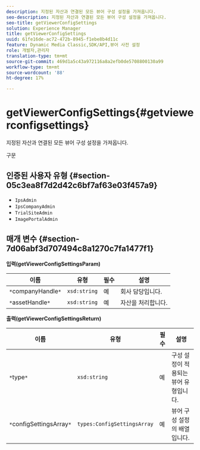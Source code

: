 ```yaml
---
description: 지정된 자산과 연결된 모든 뷰어 구성 설정을 가져옵니다.
seo-description: 지정된 자산과 연결된 모든 뷰어 구성 설정을 가져옵니다.
seo-title: getViewerConfigSettings
solution: Experience Manager
title: getViewerConfigSettings
uuid: 61fe16de-ac72-472b-8945-f1ebe8b4d11c
feature: Dynamic Media Classic,SDK/API,뷰어 사전 설정
role: 개발자,관리자
translation-type: tm+mt
source-git-commit: 469d1a5c43a972116a8a2efb0de5708800130a99
workflow-type: tm+mt
source-wordcount: '88'
ht-degree: 17%

---
```



# getViewerConfigSettings{#getviewerconfigsettings}

지정된 자산과 연결된 모든 뷰어 구성 설정을 가져옵니다.

구문

## 인증된 사용자 유형 {#section-05c3ea8f7d2d42c6bf7af63e03f457a9}

* `IpsAdmin`
* `IpsCompanyAdmin`
* `TrialSiteAdmin`
* `ImagePortalAdmin`

## 매개 변수 {#section-7d06abf3d707494c8a1270c7fa1477f1}

**입력(getViewerConfigSettingsParam)**

| 이름 | 유형 | 필수 | 설명 |
|---|---|---|---|
| `*`companyHandle`*` | `xsd:string` | 예 | 회사 담당입니다. |
| `*`assetHandle`*` | `xsd:string` | 예 | 자산을 처리합니다. |

**출력(getViewerConfigSettingsReturn)**

| 이름 | 유형 | 필수 | 설명 |
|---|---|---|---|
| `*`type`*` | `xsd:string` | 예 | 구성 설정이 적용되는 뷰어 유형입니다. |
| `*`configSettingsArray`*` | `types:ConfigSettingsArray` | 예 | 뷰어 구성 설정의 배열입니다. |


